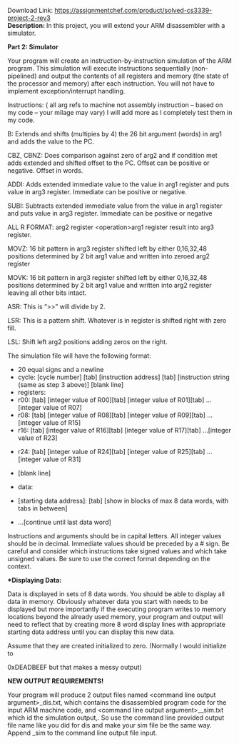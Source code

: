 Download Link: https://assignmentchef.com/product/solved-cs3339-project-2-rev3
<br>
<strong>Description: </strong>In this project, you will extend your ARM disassembler with a simulator.

<strong>Part 2: Simulator </strong>

<strong> </strong>Your program will create an instruction-by-instruction simulation of the ARM program.  This simulation will execute instructions sequentially (non-pipelined) and output the contents of all registers and memory (the state of the processor and memory) after each instruction.  You will not have to implement exception/interrupt handling.

Instructions: ( all arg refs to machine not assembly instruction – based on my code – your milage may vary)  I will add more as I completely test them in my code.

B:   Extends and shifts (multipies by 4) the 26 bit argument (words) in arg1 and adds the value to the PC.

CBZ, CBNZ: Does comparison against zero of arg2 and if condition met adds extended and shifted offset to the PC. Offset can be positive or negative.  Offset in words.

ADDI:  Adds extended immediate value to the value in arg1 register and puts value in arg3 register. Immediate can be positive or negative.

SUBI: Subtracts extended immediate value from the value in arg1 register and puts value in arg3 register. Immediate can be positive or negative




ALL R FORMAT: arg2 register &lt;operation&gt;arg1 register result into arg3 register.




MOVZ: 16 bit pattern in arg3 register shifted left by either 0,16,32,48 positions determined by 2 bit arg1 value and written into zeroed arg2 register




MOVK: 16 bit pattern in arg3 register shifted left by either 0,16,32,48 positions determined by 2 bit arg1 value and written into  arg2 register leaving all other bits intact.




ASR: This is  “&gt;&gt;” will divide by 2.




LSR: This is a pattern shift. Whatever is in register is shifted right with zero fill.




LSL: Shift left arg2 positions adding zeros on the right.
















The simulation file will have the following format:




<ul>

 <li>20 equal signs and a newline</li>

 <li>cycle: [cycle number] [tab] [instruction address] [tab] [instruction string (same as step 3 above)] [blank line]</li>

 <li>registers:</li>

 <li>r00: [tab] [integer value of R00][tab] [integer value of R01][tab] …[integer value of R07]</li>

 <li>r08: [tab] [integer value of R08][tab] [integer value of R09][tab] …[integer value of R15]</li>

 <li>r16: [tab] [integer value of R16][tab] [integer value of R17][tab] …[integer value of R23]</li>

</ul>




<ul>

 <li>r24: [tab] [integer value of R24][tab] [integer value of R25][tab] …[integer value of R31]</li>

</ul>




<ul>

 <li>[blank line]</li>

</ul>




<ul>

 <li>data:</li>

</ul>




<ul>

 <li>[starting data address]: [tab] [show in blocks of max 8 data words, with tabs in between]</li>

</ul>




<ul>

 <li>…[continue until last data word]</li>

</ul>







Instructions and arguments should be in capital letters.  All integer values should be in decimal. Immediate values should be preceded by a # sign. Be careful and consider which instructions take signed values and which take unsigned values. Be sure to use the correct format depending on the context.







<strong>*Displaying Data: </strong>




Data is displayed in sets of 8 data words.  You should be able to display all data in memory.  Obviously whatever data you start with needs to be displayed but more importantly if the executing program writes to memory locations beyond the already used memory, your program and output will need to reflect that by creating more 8 word display lines with appropriate starting data address until you can display this new data.

Assume that they are created initialized to zero.  (Normally I would initialize to

0xDEADBEEF but that makes a messy output)




<strong>NEW OUTPUT REQUIREMENTS! </strong>

<strong> </strong>

Your program will produce 2 output files named &lt;command line output argument&gt;_dis.txt, which contains the disassembled program code for the input ARM machine code, and &lt;command line output argument&gt;__sim.txt which id the simulation output,.  So use the command line provided output file name like you did for dis and make your sim file be the same way.  Append _sim to the  command line output file input.





